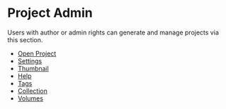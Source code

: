 # Project Admin

Users with author or admin rights can generate and manage projects via
this section.

* [Open Project](/admin/project/open.md)
* [Settings](/admin/project/settings.md)
* [Thumbnail](/admin/project/thumbnail.md)
* [Help](admin/project/help.md)
* [Tags](/admin/project/tags.md)
* [Collection](/admin/project/collection.md)
* [Volumes](/admin/project/volumes.md)
